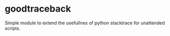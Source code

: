# goodtraceback
Simple module to extend the usefullnes of python stacktrace for unattended scripts.
